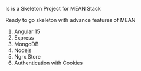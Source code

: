 Is is a Skeleton Project for MEAN Stack

Ready to go skeleton with advance features of MEAN
1) Angular 15
2) Express
3) MongoDB
4) Nodejs
5) Ngrx Store
6) Authentication with Cookies
